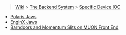 > [Wiki](Home) > [The Backend System](The-Backend-System) > [Specific Device IOC](Specific-Device-IOC)

* [Polaris Jaws](Polaris-Jaws)
* [EnginX Jaws](EnginX-Jaws)
* [Barndoors and Momentum Slits on MUON Front End](Barndoors-and-Momentum-Slits-on-MUON-Front-End)